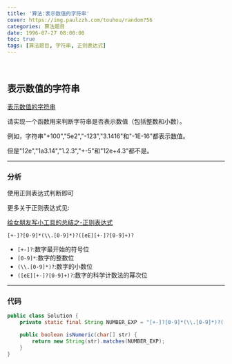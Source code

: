 ```yaml
---
title: '算法:表示数值的字符串'
cover: https://img.paulzzh.com/touhou/random?56
categories: 算法题目
date: 1996-07-27 08:00:00
toc: true
tags: [算法题目, 字符串, 正则表达式]
---
```


<br/>

<!--more-->

## 表示数值的字符串

[表示数值的字符串](https://www.nowcoder.com/practice/6f8c901d091949a5837e24bb82a731f2?tpId=13&tqId=11206&tPage=3&rp=1&ru=%2Fta%2Fcoding-interviews&qru=%2Fta%2Fcoding-interviews%2Fquestion-ranking)

请实现一个函数用来判断字符串是否表示数值（包括整数和小数）。

例如，字符串"+100","5e2","-123","3.1416"和"-1E-16"都表示数值。

但是"12e","1a3.14","1.2.3","+-5"和"12e+4.3"都不是。

****

### 分析

使用正则表达式判断即可

更多关于正则表达式见:

[给女朋友写小工具的总结之-正则表达式](https://jasonkayzk.github.io/2019/09/08/给女朋友写小工具的总结之-正则表达式/)

`[+-]?[0-9]*(\\.[0-9]*)?([eE][+-]?[0-9]+)?`

-   `[+-]?`:数字最开始的符号位
-   `[0-9]*`:数字的整数位
-   `(\\.[0-9]*)?`:数字的小数位
-   `([eE][+-]?[0-9]+)?`:数字的科学计数法的幂次位

****

### 代码

```java
public class Solution {
    private static final String NUMBER_EXP = "[+-]?[0-9]*(\\.[0-9]*)?([eE][+-]?[0-9]+)?";

    public boolean isNumeric(char[] str) {
        return new String(str).matches(NUMBER_EXP);
    }
}
```

